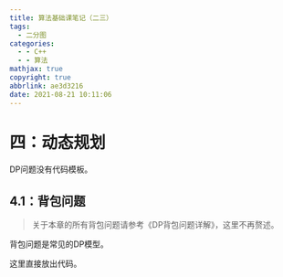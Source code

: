 ```yaml
---
title: 算法基础课笔记（二三）
tags:
  - 二分图
categories:
  - - C++
  - - 算法
mathjax: true
copyright: true
abbrlink: ae3d3216
date: 2021-08-21 10:11:06
---
```


# 四：动态规划


DP问题没有代码模板。

<!--more-->

## 4.1：背包问题

> 关于本章的所有背包问题请参考《DP背包问题详解》，这里不再赘述。

背包问题是常见的DP模型。

这里直接放出代码。

